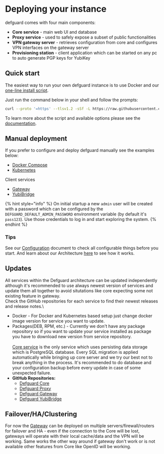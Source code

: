 # Deploying your instance

defguard comes with four main components:

* **Core service** - main web UI and database
* **Proxy service** - used to safely expose a subset of public functionalities
* **VPN gateway server** - retrieves configuration from core and configures VPN interfaces on the gateway server
* **Provisioning station** - client application which can be started on any pc to auto generate PGP keys for YubiKey

## Quick start

The easiest way to run your own defguard instance is to use Docker and our [one-line install script](one-line-install.md).

Just run the command below in your shell and follow the prompts:

```bash
curl --proto '=https' --tlsv1.2 -sSf -L https://raw.githubusercontent.com/DefGuard/deployment/main/docker-compose/setup.sh -O && bash setup.sh
```

To learn more about the script and available options please see the [documentation](one-line-install.md).

## Manual deployment

If you prefer to configure and deploy defguard manually see the examples below:

* [Docker Compose](docker-compose.md)
* [Kubernetes](../../community-features/setting-up-your-instance/kubernetes.md)

Client services

* [Gateway](gateway.md)
* [YubiBridge](../yubikey-provisioning.md)

{% hint style="info" %}
On initial startup a new `admin` user will be created with a password which can be configured by the `DEFGUARD_DEFAULT_ADMIN_PASSWORD` environment variable (by default it's `pass123`). Use those credentials to log in and start exploring the system.
{% endhint %}

### Tips

See our [Configuration](configuration.md) document to check all configurable things before you start. And learn about our Architecture [here](../../in-depth/architecture.md) to see how it works.



## Updates

All services within the Defguard architecture can be updated independently although it's recommended to use always newest version of services and update them all together to avoid situtations like core expecting some not existing feature in gateway.  \
Check the GitHub repositories for each service to find their newest releases and release notes.\


* Docker - For Docker and Kubernetes based setup just change docker image version for service you want to update.
* Packages(DEB, RPM, etc.) - Currently we don't have any package repository so if you want to update your service installed as package you have to download new version from service repository.\
  \
  [Core service](https://github.com/DefGuard/defguard) is the only service which uses persisting data storage which is PostgreSQL database. Every SQL migration is applied automatically while bringing up core server and we try our best not to break anything in the process. It's recommended to do database and your configuration backup before every update in case of some unexpected failure.
* **GitHub Repositories:**
  * [Defguard Core](https://github.com/DefGuard/defguard/releases)
  * [Defguard Proxy](https://github.com/DefGuard/proxy/releases)
  * [Defguard Gateway](https://github.com/DefGuard/gateway/releases)
  * [Defguard YubiBridge](https://github.com/DefGuard/YubiKey-Provision/releases)

## Failover/HA/Clustering

For now the [Gateway](gateway.md) can be deployed on multiple servers/firewall/routers for failover and HA - even if the connection to the Core will be lost, gateways will operate with their local cache/data and the VPN will be working.  Same works the other way around if gateway don't work or is not available other features from Core like OpenID will be working.&#x20;
